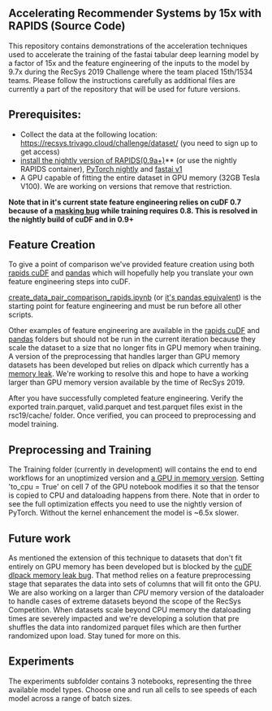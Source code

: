 ## Accelerating Recommender Systems by 15x with RAPIDS (Source Code)
This repository contains demonstrations of the acceleration techniques used to accelerate the training of the fastai tabular deep learning model by a factor of 15x and the feature engineering of the inputs to the model by 9.7x during the RecSys 2019 Challenge where the team placed 15th/1534 teams.  Please follow the instructions carefully as additional files are currently a part of the repository that will be used for future versions.

## Prerequisites:
 - Collect the data at the following location: https://recsys.trivago.cloud/challenge/dataset/ (you need to sign up to get access)
 - [install the nightly version of RAPIDS(0.9a+)](https://rapids.ai/start.html)** (or use the nightly RAPIDS container), [PyTorch nightly](https://pytorch.org/get-started/locally/) and [fastai v1](https://docs.fast.ai/install.html)
 - A GPU capable of fitting the entire dataset in GPU memory (32GB Tesla V100).  We are working on versions that remove that restriction.

**Note that in it's current state feature engineering relies on cuDF 0.7 because of a [masking bug](https://github.com/rapidsai/cudf/issues/2141) while training requires 0.8.  This is resolved in the nightly build of cuDF and in 0.9+**

## Feature Creation
To give a point of comparison we've provided feature creation using both [rapids cuDF]((https://github.com/rapidsai/dataloaders/tree/master/RecSys2019/FeatureEngineering/pandas)) and [pandas](https://github.com/rapidsai/dataloaders/tree/master/RecSys2019/FeatureEngineering/pandas) which will hopefully help you translate your own feature engineering steps into cuDF.  

[create_data_pair_comparison_rapids.ipynb](https://github.com/rapidsai/dataloaders/blob/master/RecSys2019/FeatureEngineering/rapids/create_data_pair_comparison-rapids.ipynb) (or [it's pandas equivalent](https://github.com/rapidsai/dataloaders/blob/master/RecSys2019/FeatureEngineering/pandas/create_data_pair_comparison-panda.ipynb)) is the starting point for feature engineering and must be run before all other scripts.

Other examples of feature engineering are available in the [rapids cuDF]((https://github.com/rapidsai/dataloaders/tree/master/RecSys2019/FeatureEngineering/pandas)) and [pandas](https://github.com/rapidsai/dataloaders/tree/master/RecSys2019/FeatureEngineering/pandas) folders but should not be run in the current iteration because they scale the dataset to a size that no longer fits in GPU memory when training.  A version of the preprocessing that handles larger than GPU memory datasets has been developed but relies on dlpack which currently has a [memory leak](https://github.com/rapidsai/cudf/issues/2400).  We're working to resolve this and hope to have a working larger than GPU memory version available by the time of RecSys 2019.

After you have successfully completed feature engineering. Verify the exported train.parquet, valid.parquet and test.parquet  files exist in the rsc19/cache/ folder. Once verified, you can proceed to preprocessing and model training. 

## Preprocessing and Training

The Training folder (currently in development) will contains the end to end workflows for an unoptimized version and [a GPU in memory version](https://github.com/rapidsai/dataloaders/blob/master/RecSys2019/Training/optimized_training_workflow_gpu.ipynb).  Setting 'to_cpu = True' on cell 7 of the GPU notebook modifies it so that the tensor is copied to CPU and dataloading happens from there.  Note that in order to see the full optimization effects you need to use the nightly version of PyTorch.  Without the kernel enhancement the model is ~6.5x slower.

## Future work

As mentioned the extension of this technique to datasets that don't fit entirely on GPU memory has been developed but is blocked by the [cuDF dlpack memory leak bug](https://github.com/rapidsai/cudf/issues/2400).  That method relies on a feature preprocessing stage that separates the data into sets of columns that will fit onto the GPU.  We are also working on a larger than *CPU* memory version of the dataloader to handle cases of extreme datasets beyond the scope of the RecSys Competition.  When datasets scale beyond CPU memory the dataloading times are severely impacted and we're developing a solution that pre shuffles the data into randomized parquet files which are then further randomized upon load.  Stay tuned for more on this.

## Experiments

The experiments subfolder contains 3 notebooks, representing the three available model types. Choose one and run all cells to see speeds of each model across a range of batch sizes. 
